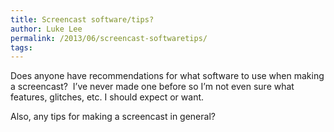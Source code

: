 ```yaml
---
title: Screencast software/tips?
author: Luke Lee
permalink: /2013/06/screencast-softwaretips/
tags:
---
```

Does anyone have recommendations for what software to use when making a screencast?  I&#8217;ve never made one before so I&#8217;m not even sure what features, glitches, etc. I should expect or want.

Also, any tips for making a screencast in general?
